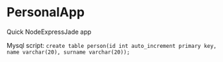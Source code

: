# PersonalApp
Quick NodeExpressJade app

Mysql script:
```create table person(id int auto_increment primary key, name varchar(20), surname varchar(20));```
